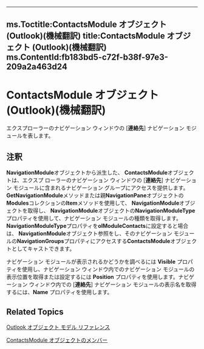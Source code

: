 

---
ms.Toctitle:ContactsModule オブジェクト (Outlook)(機械翻訳)
title:ContactsModule オブジェクト (Outlook)(機械翻訳)
ms.ContentId:fb183bd5-c72f-b38f-97e3-209a2a463d24
---
# ContactsModule オブジェクト (Outlook)(機械翻訳)




エクスプローラーのナビゲーション ウィンドウの [**連絡先**] ナビゲーション モジュールを表します。

## 注釈
**NavigationModule**オブジェクトから派生した、 **ContactsModule**オブジェクトは、エクスプ ローラーのナビゲーション ウィンドウの [**連絡先**] ナビゲーション モジュールに含まれるナビゲーション グループにアクセスを提供します。**GetNavigationModule**メソッドまたは親**NavigationPane**オブジェクトの**Modules**コレクションの**Item**メソッドを使用して、 **NavigationModule**オブジェクトを取得し、 **NavigationModule**オブジェクトの**NavigationModuleType**プロパティを使用して、ナビゲーション モジュールの種類を取得します。**NavigationModuleType**プロパティを**olModuleContacts**に設定すると場合は、 **NavigationModule**オブジェクト参照をし、そのナビゲーション モジュールの**NavigationGroups**プロパティにアクセスする**ContactsModule**オブジェクトとしてキャストできます。



ナビゲーション モジュールが表示されるかどうかを調べるには **Visible** プロパティを使用し、ナビゲーション ウィンドウ内でのナビゲーション モジュールの表示位置を取得または設定するには **Position** プロパティを使用します。ナビゲーション ウィンドウ内での [**連絡先**] ナビゲーション モジュールの表示名を取得するには、**Name** プロパティを使用します。



## Related Topics

[Outlook オブジェクト モデル リファレンス](73221b13-d8d8-99b8-3394-b95dbbfd5ddc.md)

[ContactsModule オブジェクトのメンバー](b40e316b-2b79-6e46-0bda-7feb67ca5b9e.md)




